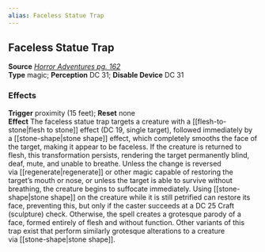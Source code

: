 ```yaml
---
alias: Faceless Statue Trap
---
```


## Faceless Statue Trap

**Source** [_Horror Adventures pg. 162_](http://paizo.com/products/btpy9n5a?Pathfinder-Roleplaying-Game-Horror-Adventures)  
**Type** magic; **Perception** DC 31; **Disable Device** DC 31

### Effects

**Trigger** proximity (15 feet); **Reset** none  
**Effect** The faceless statue trap targets a creature with a [[flesh-to-stone|flesh to stone]] effect (DC 19, single target), followed immediately by a [[stone-shape|stone shape]] effect, which completely smooths the face of the target, making it appear to be faceless. If the creature is returned to flesh, this transformation persists, rendering the target permanently blind, deaf, mute, and unable to breathe. Unless the change is reversed via [[regenerate|regenerate]] or other magic capable of restoring the target’s mouth or nose, or unless the target is able to survive without breathing, the creature begins to suffocate immediately. Using [[stone-shape|stone shape]] on the creature while it is still petrified can restore its face, preventing this, but only if the caster succeeds at a DC 25 Craft (sculpture) check. Otherwise, the spell creates a grotesque parody of a face, formed entirely of flesh and without function. Other variants of this trap exist that perform similarly grotesque alterations to a creature via [[stone-shape|stone shape]].
